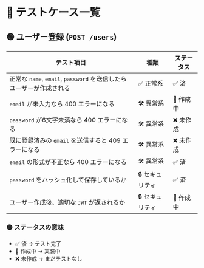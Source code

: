 # 📌 テストケース一覧

## 🟢 ユーザー登録 (`POST /users`)

| テスト項目                                                          | 種類            | ステータス |
| ------------------------------------------------------------------- | --------------- | ---------- |
| 正常な `name`, `email`, `password` を送信したらユーザーが作成される | ✅ 正常系       | ✅ 済      |
| `email` が未入力なら 400 エラーになる                               | 🛠 異常系       | 🔄 作成中  |
| `password` が6文字未満なら 400 エラーになる                         | 🛠 異常系       | ❌ 未作成  |
| 既に登録済みの `email` を送信すると 409 エラーになる                | 🛠 異常系       | ❌ 未作成  |
| `email` の形式が不正なら 400 エラーになる                           | 🛠 異常系       | ✅ 済      |
| `password` をハッシュ化して保存しているか                           | 🔒 セキュリティ | ✅ 済      |
| ユーザー作成後、適切な `JWT` が返されるか                           | 🔒 セキュリティ | 🔄 作成中  |

### 🟡 ステータスの意味

- ✅ 済 → テスト完了
- 🔄 作成中 → 実装中
- ❌ 未作成 → まだテストなし
